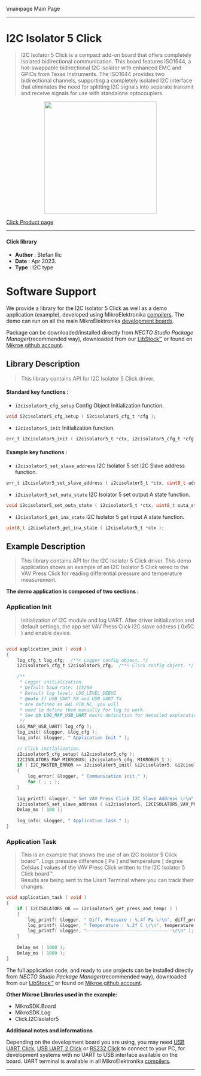 \mainpage Main Page

---
# I2C Isolator 5 Click

> I2C Isolator 5 Click is a compact add-on board that offers completely isolated bidirectional communication. This board features ISO1644, a hot-swappable bidirectional I2C isolator with enhanced EMC and GPIOs from Texas Instruments. The ISO1644 provides two bidirectional channels, supporting a completely isolated I2C interface that eliminates the need for splitting I2C signals into separate transmit and receive signals for use with standalone optocouplers.

<p align="center">
  <img src="https://download.mikroe.com/images/click_for_ide/i2cisolator5_click.png" height=300px>
</p>

[Click Product page](https://www.mikroe.com/i2c-isolator-5-click)

---


#### Click library

- **Author**        : Stefan Ilic
- **Date**          : Apr 2023.
- **Type**          : I2C type


# Software Support

We provide a library for the I2C Isolator 5 Click
as well as a demo application (example), developed using MikroElektronika
[compilers](https://www.mikroe.com/necto-studio).
The demo can run on all the main MikroElektronika [development boards](https://www.mikroe.com/development-boards).

Package can be downloaded/installed directly from *NECTO Studio Package Manager*(recommended way), downloaded from our [LibStock&trade;](https://libstock.mikroe.com) or found on [Mikroe github account](https://github.com/MikroElektronika/mikrosdk_click_v2/tree/master/clicks).

## Library Description

> This library contains API for I2C Isolator 5 Click driver.

#### Standard key functions :

- `i2cisolator5_cfg_setup` Config Object Initialization function.
```c
void i2cisolator5_cfg_setup ( i2cisolator5_cfg_t *cfg );
```

- `i2cisolator5_init` Initialization function.
```c
err_t i2cisolator5_init ( i2cisolator5_t *ctx, i2cisolator5_cfg_t *cfg );
```

#### Example key functions :

- `i2cisolator5_set_slave_address` I2C Isolator 5 set I2C Slave address function.
```c
err_t i2cisolator5_set_slave_address ( i2cisolator5_t *ctx, uint8_t address );
```

- `i2cisolator5_set_outa_state` I2C Isolator 5 set output A state function.
```c
void i2cisolator5_set_outa_state ( i2cisolator5_t *ctx, uint8_t outa_state );
```

- `i2cisolator5_get_ina_state` I2C Isolator 5 get input A state function.
```c
uint8_t i2cisolator5_get_ina_state ( i2cisolator5_t *ctx );
```

## Example Description

> This library contains API for the I2C Isolator 5 Click driver.
  This demo application shows an example of an I2C Isolator 5 Click 
  wired to the VAV Press Click for reading 
  differential pressure and temperature measurement.

**The demo application is composed of two sections :**

### Application Init

> Initialization of I2C module and log UART.
  After driver initialization and default settings, 
  the app set VAV Press Click I2C slave address ( 0x5C ) 
  and enable device.

```c

void application_init ( void ) 
{
    log_cfg_t log_cfg;  /**< Logger config object. */
    i2cisolator5_cfg_t i2cisolator5_cfg;  /**< Click config object. */

    /** 
     * Logger initialization.
     * Default baud rate: 115200
     * Default log level: LOG_LEVEL_DEBUG
     * @note If USB_UART_RX and USB_UART_TX 
     * are defined as HAL_PIN_NC, you will 
     * need to define them manually for log to work. 
     * See @b LOG_MAP_USB_UART macro definition for detailed explanation.
     */
    LOG_MAP_USB_UART( log_cfg );
    log_init( &logger, &log_cfg );
    log_info( &logger, " Application Init " );

    // Click initialization.
    i2cisolator5_cfg_setup( &i2cisolator5_cfg );
    I2CISOLATOR5_MAP_MIKROBUS( i2cisolator5_cfg, MIKROBUS_1 );
    if ( I2C_MASTER_ERROR == i2cisolator5_init( &i2cisolator5, &i2cisolator5_cfg ) ) 
    {
        log_error( &logger, " Communication init." );
        for ( ; ; );
    }
    
    log_printf( &logger, " Set VAV Press Click I2C Slave Address \r\n" );
    i2cisolator5_set_slave_address ( &i2cisolator5, I2CISOLATOR5_VAV_PRESS_DEV_ADDR );
    Delay_ms ( 100 );
    
    log_info( &logger, " Application Task " );
}

```

### Application Task

> This is an example that shows the use of an I2C Isolator 5 Click board™.
  Logs pressure difference [ Pa ] and temperature [ degree Celsius ] values 
  of the VAV Press Click written to the I2C Isolator 5 Click board™.  
  Results are being sent to the Usart Terminal where you can track their changes.

```c
void application_task ( void ) 
{
    if ( I2CISOLATOR5_OK == i2cisolator5_get_press_and_temp( ) )
    {
        log_printf( &logger, " Diff. Pressure : %.4f Pa \r\n", diff_press );
        log_printf( &logger, " Temperature : %.2f C \r\n", temperature );
        log_printf( &logger, "--------------------------------\r\n" );
    }
    
    Delay_ms ( 1000 );
    Delay_ms ( 1000 );
}
```

The full application code, and ready to use projects can be installed directly from *NECTO Studio Package Manager*(recommended way), downloaded from our [LibStock&trade;](https://libstock.mikroe.com) or found on [Mikroe github account](https://github.com/MikroElektronika/mikrosdk_click_v2/tree/master/clicks).

**Other Mikroe Libraries used in the example:**

- MikroSDK.Board
- MikroSDK.Log
- Click.I2CIsolator5

**Additional notes and informations**

Depending on the development board you are using, you may need
[USB UART Click](https://www.mikroe.com/usb-uart-click),
[USB UART 2 Click](https://www.mikroe.com/usb-uart-2-click) or
[RS232 Click](https://www.mikroe.com/rs232-click) to connect to your PC, for
development systems with no UART to USB interface available on the board. UART
terminal is available in all MikroElektronika
[compilers](https://shop.mikroe.com/compilers).

---
